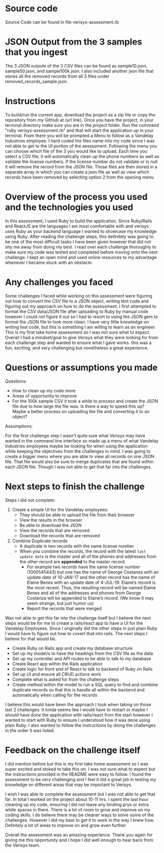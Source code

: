 # Source code

Source Code can be found in file verisys-assessment.rb 

# JSON Output from the 3 samples that you ingest

The 3 JSON outputs of the 3 CSV files can be found as sample10.json, sample50.json, and sample100k.json. I also included another json file that stores all the removed records from all 3 files under removed_records_sample.json.

# Instructions 

To build/run the current app, download the project as a zip file or copy the repository from my GitHub at (url link). Once you have the project, in your terminal directory make sure you are in the project folder. Run the command "ruby verisys-assessment.rb" and that will start the application up in your terminal. From there you will be prompted a Menu to follow as a Vandelay Industries employee. I hard coded the files name into my code since I was not able to get to the UI portion of the assessment. Following the menu you can choose which file of the 3 you would like to upload. Each time you select a CSV file, it will automatically clean up the phone numbers as well as validate the license numbers. If the license number do not validate or is null it will remove the record from the JSON file. Those files are then stored in a separate array in which you can create a json file as well as view which records have been removed by selecting option 2 from the opening menu 

# Overview of the process you used and the technologies you used

In this assessment, I used Ruby to build the application. Since Ruby/Rails and ReactJS are the languages I am most comfortable with and verisys uses Ruby as your backend language I wanted to showcase my knowledge using Ruby. After reading the challenge steps, this definitely was going to be one of the most difficult tasks I have been given however that did not shy me away from doing my best. I read over each challenge thoroughly to make sure my code was tested and completed before moving onto the next challenge. I kept an open mind and used online resources to my advantage whenever I became stuck with an obstacle. 

# Any challenges you faced

Some challenges I faced while working on this assessment were figuring out how to convert the CSV file to a JSON object, writing test code and figuring out my approach on how to do the assessment. I first attempted to format the CSV data/JSON file after uploading to Ruby by manual code however I could not figure it out so I had to resort to using the JSON gem to format the JSON file to look more clean. I have very little knowledge on writing test code, but this is something I am willing to learn as an engineer. This is my first take home assessment so I was not sure what to expect. Overall I had a mindset/goal to give Verisys what they were looking for from each challenge step and wanted to ensure what I gave works. this was a fun, exciting, and very challenging but nonetheless a great experience. 

# Questions or assumptions you made

Questions:
  - How to clean up my code more
  - Areas of opportunity to improve 
  - For the 100k sample CSV it took a while to process and create the JSON file due to how large the file was. Is there a way to speed this up? Maybe a better process on uploading the file and converting it to an object?

Assumptions:

  For the first challenge step I wasn't quite sure what Verisys may have wanted in the command line interface so made up a menu of what Vandelay Industries employees maybe be looking for when using the application while keeping the objectives from the challenges in mind. I was going to create a bigger menu where you are able to view all records on one JSON file. That file would also be sure to merge duplicates that are found within each JSON file. Though I was not able to get that far into the challenges.

# Next steps to finish the challenge

Steps I did not complete: 

1. Create a simple UI for the Vandelay employees:
   - They should be able to upload the file from their browser
   - View the results in the browser
   - Be able to download the JSON
   - View the records that are removed
   - Download the records that are removed
1. Combine Duplicate records
   - A duplicate is two records with the same license number
   - When you combine the records, the record with the latest `last update date` is the master and all of the phones and addresses from the other record are **appended** to the master record.
     - For example two records have the same license number (1000545443) but one has the name of George Costanza with an update date of 10-JAN-17 and the other record has the name of Elaine Benes with an update date of 4-JUL-19. Elaine’s record is the most recent. Thus, the resulting record will be named Elaine Benes and all of the addresses and phones from George Costanza will be appended to Elaine’s record. (We know it may seem strange, but just humor us)
     - Report the records that were merged

Was not able to get this far into the challenge itself but I believe the next steps would be for me to create a rails/react app to have a UI for the Vandelay Employees. Since I originally did the other steps in just plain Ruby I would have to figure out how to covert that into rails. The next steps I believe for that would be. 
  - Create Ruby on Rails app and create my database structure 
  - Set up my model/s to have the headings from the CSV file as the data 
  - Set up my controller and API routes to be able to talk to my database 
  - Create React app within the Rails application 
  - Create logic for front end of React to talk to backend of Ruby on Rails
  - Set up UI and ensure all CRUD actions work 
  - Complete what is asked for from the challenge steps 
  - Create method within the model to run a SQL query to find and combine duplicate records so that this is handle all within the backend and automatically when calling for the records 

  I believe this would have been the approach I took when taking on those last 2 challenges. It kinda seems like I would have to restart or maybe I should have done the application with rails/react from the start however I wanted to start with Ruby to ensure I understood how it was done using plain Ruby. I also wanted to follow the instructions by doing the challenges in the order it was listed. 

  # Feedback on the challenge itself

  I did mention before but this is my first take home assessment so I was super excited and stoked to take this on. I was not sure what to expect but the instructions provided in the README were easy to follow. I found the assessment to be very challenging and I feel it did a great job in testing my knowledge on different areas that may be important to Verisys. 
  
  I wish I was able to complete the assessment but I was not able to get that far. In total I worked on the project about 10-11 hrs. I spent the last hour cleaning up my code, ensuring I did not leave any binding.prys or extra white spaces in there. There is a lot of room to grow and improve on my coding skills. I do believe there may be cleaner ways to solve some of the challenges. However I did my best to get it to work in the way I knew how. Defintely a lot of areas to improve on and grow even further. 
  
  Overall the assessment was an amazing experience. Thank you again for giving me this opportunity and I hope I did well enough to hear back from the Verisys team. 